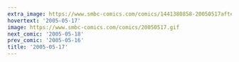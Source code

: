 ```yaml
---
extra_image: https://www.smbc-comics.com/comics/1441380858-20050517after.png
hovertext: '2005-05-17'
image: https://www.smbc-comics.com/comics/20050517.gif
next_comic: '2005-05-18'
prev_comic: '2005-05-16'
title: '2005-05-17'
---
```



